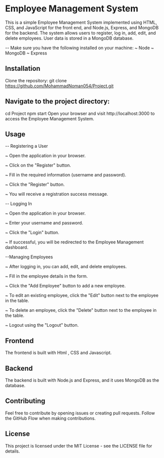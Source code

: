 # Employee Management System
This is a simple Employee Management System implemented using HTML, CSS, and JavaScript for the front end, and Node.js, Express, and MongoDB for the backend. The system allows users to register, log in, add, edit, and delete employees. User data is stored in a MongoDB database.

-- Make sure you have the following installed on your machine:
~ Node
~ MongoDB
~ Express

## Installation
Clone the repository:
git clone https://github.com/MohammadNoman054/Project.git

## Navigate to the project directory:
cd Project
npm start
Open your browser and visit http://localhost:3000 to access the Employee Management System.

## Usage
-- Registering a User

~ Open the application in your browser.

~ Click on the "Register" button.

~ Fill in the required information (username and password).

~ Click the "Register" button.

~ You will receive a registration success message.

-- Logging In

~ Open the application in your browser.

~ Enter your username and password.

~ Click the "Login" button.

~ If successful, you will be redirected to the Employee Management dashboard.

--Managing Employees

~ After logging in, you can add, edit, and delete employees.

~ Fill in the employee details in the form.

~ Click the "Add Employee" button to add a new employee.

~ To edit an existing employee, click the "Edit" button next to the employee in the table.

~ To delete an employee, click the "Delete" button next to the employee in the table.

~ Logout using the "Logout" button.


## Frontend
The frontend is built with Html , CSS and Javascript.

## Backend
The backend is built with Node.js and Express, and it uses MongoDB as the database. 

## Contributing
Feel free to contribute by opening issues or creating pull requests. Follow the GitHub Flow when making contributions.

## License
This project is licensed under the MIT License - see the LICENSE file for details.







 
